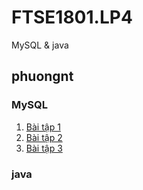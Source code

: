 # FTSE1801.LP4
MySQL & java
## phuongnt

### MySQL

1. [Bài tập 1](https://github.com/FASTTRACKSE/FTSE1801.LP4/blob/master/phuongnt/sql/ftse1801011_ass1.sql)
2. [Bài tập 2](https://github.com/FASTTRACKSE/FTSE1801.LP4/blob/master/phuongnt/sql/LP%234_ASM02.docx)
3. [Bài tập 3](https://github.com/FASTTRACKSE/FTSE1801.LP4/blob/master/phuongnt/sql/B%C3%80I%20T%E1%BA%ACP%20ASM3.doc)

### java


